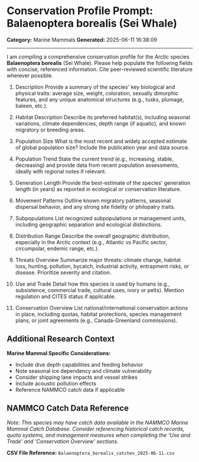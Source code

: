 # Conservation Profile Prompt: Balaenoptera borealis (Sei Whale)
**Category:** Marine Mammals
**Generated:** 2025-06-11 16:38:09

---

I am compiling a comprehensive conservation profile for the Arctic species **Balaenoptera borealis** (Sei Whale). Please help populate the following fields with concise, referenced information. Cite peer-reviewed scientific literature wherever possible.

1. Description
Provide a summary of the species' key biological and physical traits: average size, weight, coloration, sexually dimorphic features, and any unique anatomical structures (e.g., tusks, plumage, baleen, etc.).

2. Habitat Description
Describe its preferred habitat(s), including seasonal variations, climate dependencies, depth range (if aquatic), and known migratory or breeding areas.

3. Population Size
What is the most recent and widely accepted estimate of global population size? Include the publication year and data source.

4. Population Trend
State the current trend (e.g., increasing, stable, decreasing) and provide data from recent population assessments, ideally with regional notes if relevant.

5. Generation Length
Provide the best-estimate of the species' generation length (in years) as reported in ecological or conservation literature.

6. Movement Patterns
Outline known migratory patterns, seasonal dispersal behavior, and any strong site fidelity or philopatry traits.

7. Subpopulations
List recognized subpopulations or management units, including geographic separation and ecological distinctions.

8. Distribution Range
Describe the overall geographic distribution, especially in the Arctic context (e.g., Atlantic vs Pacific sector, circumpolar, endemic range, etc.).

9. Threats Overview
Summarize major threats: climate change, habitat loss, hunting, pollution, bycatch, industrial activity, entrapment risks, or disease. Prioritize severity and citation.

10. Use and Trade
Detail how this species is used by humans (e.g., subsistence, commercial trade, cultural uses, ivory or pelts). Mention regulation and CITES status if applicable.

11. Conservation Overview
List national/international conservation actions in place, including quotas, habitat protections, species management plans, or joint agreements (e.g., Canada-Greenland commissions).

## Additional Research Context

**Marine Mammal Specific Considerations:**
- Include dive depth capabilities and feeding behavior
- Note seasonal ice dependency and climate vulnerability
- Consider shipping lane impacts and vessel strikes
- Include acoustic pollution effects
- Reference NAMMCO catch data if applicable

## NAMMCO Catch Data Reference
*Note: This species may have catch data available in the NAMMCO Marine Mammal Catch Database. 
Consider referencing historical catch records, quota systems, and management measures 
when completing the 'Use and Trade' and 'Conservation Overview' sections.*

**CSV File Reference:** `Balaenoptera_borealis_catches_2025-06-11.csv`